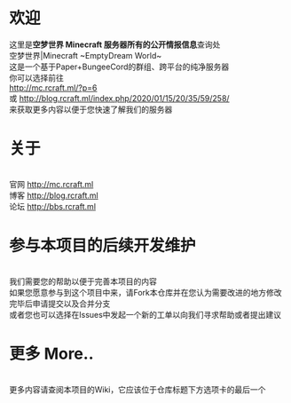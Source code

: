 # 欢迎
这里是**空梦世界 Minecraft 服务器所有的公开情报信息**查询处
<br>空梦世界|Minecraft ~EmptyDream World~ 
<br>这是一个基于Paper+BungeeCord的群组、跨平台的纯净服务器
<br>你可以选择前往
<br>http://mc.rcraft.ml/?p=6
<br>或 http://blog.rcraft.ml/index.php/2020/01/15/20/35/59/258/
<br>来获取更多内容以便于您快速了解我们的服务器
# 关于
<br>官网 http://mc.rcraft.ml
<br>博客 http://blog.rcraft.ml
<br>论坛 http://bbs.rcraft.ml
# 参与本项目的后续开发维护
<br>我们需要您的帮助以便于完善本项目的内容
<br>如果您愿意参与到这个项目中来，请Fork本仓库并在您认为需要改进的地方修改完毕后申请提交以及合并分支
<br>或者您也可以选择在Issues中发起一个新的工单以向我们寻求帮助或者提出建议
# 更多 More..
<br>更多内容请查阅本项目的Wiki，它应该位于仓库标题下方选项卡的最后一个
